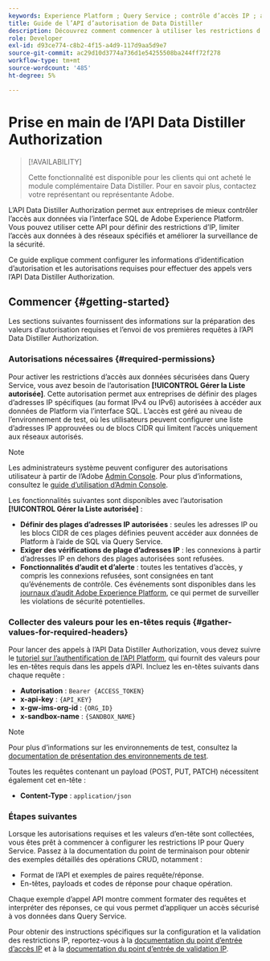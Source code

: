 ```yaml
---
keywords: Experience Platform ; Query Service ; contrôle d’accès IP ; autorisation ; API ; prise en main
title: Guide de l’API d’autorisation de Data Distiller
description: Découvrez comment commencer à utiliser les restrictions d’autorisation et de plage d’adresses IP pour un accès sécurisé aux données dans Adobe Experience Platform Query Service.
role: Developer
exl-id: d93ce774-c8b2-4f15-a4d9-117d9aa5d9e7
source-git-commit: ac29d10d3774a736d1e54255508ba244ff72f278
workflow-type: tm+mt
source-wordcount: '485'
ht-degree: 5%

---
```


# Prise en main de l’API Data Distiller Authorization

>[!AVAILABILITY]
>
>Cette fonctionnalité est disponible pour les clients qui ont acheté le module complémentaire Data Distiller. Pour en savoir plus, contactez votre représentant ou représentante Adobe.

L’API Data Distiller Authorization permet aux entreprises de mieux contrôler l’accès aux données via l’interface SQL de Adobe Experience Platform. Vous pouvez utiliser cette API pour définir des restrictions d’IP, limiter l’accès aux données à des réseaux spécifiés et améliorer la surveillance de la sécurité.

Ce guide explique comment configurer les informations d’identification d’autorisation et les autorisations requises pour effectuer des appels vers l’API Data Distiller Authorization.

## Commencer {#getting-started}

Les sections suivantes fournissent des informations sur la préparation des valeurs d’autorisation requises et l’envoi de vos premières requêtes à l’API Data Distiller Authorization.

### Autorisations nécessaires {#required-permissions}

Pour activer les restrictions d’accès aux données sécurisées dans Query Service, vous avez besoin de l’autorisation **[!UICONTROL Gérer la Liste autorisée]**. Cette autorisation permet aux entreprises de définir des plages d’adresses IP spécifiques (au format IPv4 ou IPv6) autorisées à accéder aux données de Platform via l’interface SQL. L’accès est géré au niveau de l’environnement de test, où les utilisateurs peuvent configurer une liste d’adresses IP approuvées ou de blocs CIDR qui limitent l’accès uniquement aux réseaux autorisés.

>[!NOTE]
>
>Les administrateurs système peuvent configurer des autorisations utilisateur à partir de l’Adobe [Admin Console](https://adminconsole.adobe.com/). Pour plus d’informations, consultez le [guide d’utilisation d’Admin Console](https://helpx.adobe.com/fr/enterprise/using/admin-console.html).

Les fonctionnalités suivantes sont disponibles avec l’autorisation **[!UICONTROL Gérer la Liste autorisée]** :

- **Définir des plages d’adresses IP autorisées** : seules les adresses IP ou les blocs CIDR de ces plages définies peuvent accéder aux données de Platform à l’aide de SQL via Query Service.
- **Exiger des vérifications de plage d’adresses IP** : les connexions à partir d’adresses IP en dehors des plages autorisées sont refusées.
- **Fonctionnalités d’audit et d’alerte** : toutes les tentatives d’accès, y compris les connexions refusées, sont consignées en tant qu’événements de contrôle. Ces événements sont disponibles dans les [journaux d’audit Adobe Experience Platform](../../landing/governance-privacy-security/audit-logs/overview.md), ce qui permet de surveiller les violations de sécurité potentielles.

### Collecter des valeurs pour les en-têtes requis {#gather-values-for-required-headers}

Pour lancer des appels à l’API Data Distiller Authorization, vous devez suivre le [tutoriel sur l’authentification de l’API Platform](../../landing/api-authentication.md), qui fournit des valeurs pour les en-têtes requis dans les appels d’API. Incluez les en-têtes suivants dans chaque requête :

- **Autorisation** : `Bearer {ACCESS_TOKEN}`
- **x-api-key** : `{API_KEY}`
- **x-gw-ims-org-id** : `{ORG_ID}`
- **x-sandbox-name** : `{SANDBOX_NAME}`

>[!NOTE]
>
> Pour plus d’informations sur les environnements de test, consultez la [documentation de présentation des environnements de test](../../sandboxes/home.md).

Toutes les requêtes contenant un payload (POST, PUT, PATCH) nécessitent également cet en-tête :

- **Content-Type** : `application/json`

### Étapes suivantes

Lorsque les autorisations requises et les valeurs d’en-tête sont collectées, vous êtes prêt à commencer à configurer les restrictions IP pour Query Service. Passez à la documentation du point de terminaison pour obtenir des exemples détaillés des opérations CRUD, notamment :

- Format de l’API et exemples de paires requête/réponse.
- En-têtes, payloads et codes de réponse pour chaque opération.

Chaque exemple d’appel API montre comment formater des requêtes et interpréter des réponses, ce qui vous permet d’appliquer un accès sécurisé à vos données dans Query Service.

Pour obtenir des instructions spécifiques sur la configuration et la validation des restrictions IP, reportez-vous à la [documentation du point d’entrée d’accès IP](./ip-access.md) et à la [ documentation du point d’entrée de validation IP](./validate.md).
